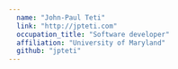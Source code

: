 ```yaml
---
  name: "John-Paul Teti"
  link: "http://jpteti.com"
  occupation_title: "Software developer"
  affiliation: "University of Maryland"
  github: "jpteti"
---
```

